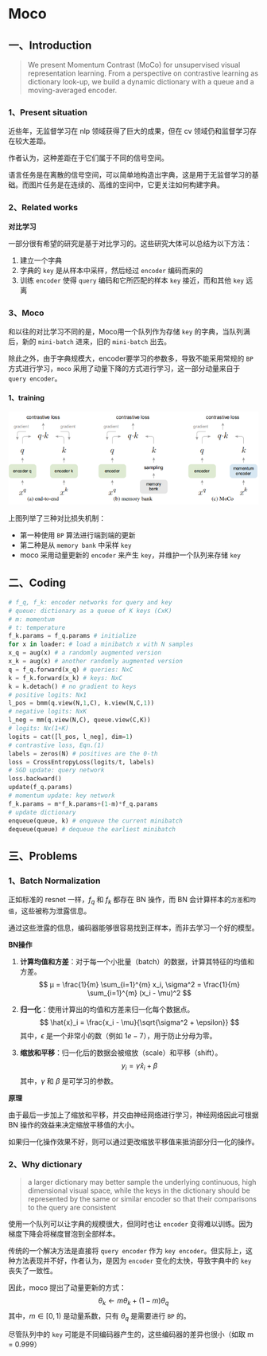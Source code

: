 # Moco

## 一、Introduction

> We present Momentum Contrast (MoCo) for unsupervised visual representation learning. From a perspective on contrastive learning as dictionary look-up, we build a dynamic dictionary with a queue and a moving-averaged encoder.

### 1、Present situation

近些年，无监督学习在 nlp 领域获得了巨大的成果，但在 cv 领域仍和监督学习存在较大差距。

作者认为，这种差距在于它们属于不同的信号空间。

语言任务是在离散的信号空间，可以简单地构造出字典，这是用于无监督学习的基础。而图片任务是在连续的、高维的空间中，它更关注如何构建字典。

### 2、Related works

**对比学习**

一部分很有希望的研究是基于对比学习的。这些研究大体可以总结为以下方法：

1. 建立一个字典
2. 字典的 `key` 是从样本中采样，然后经过 `encoder` 编码而来的
3. 训练 `encoder` 使得 `query` 编码和它所匹配的样本 `key` 接近，而和其他 `key` 远离

### 3、Moco

和以往的对比学习不同的是，Moco用一个队列作为存储 `key` 的字典，当队列满后，新的 `mini-batch` 进来，旧的 `mini-batch` 出去。

除此之外，由于字典规模大，encoder要学习的参数多，导致不能采用常规的 `BP` 方式进行学习，`moco` 采用了动量下降的方式进行学习，这一部分动量来自于 `query encoder`。

#### 1、training

![image-20230928130524176](./assets/image-20230928130524176.png)

上图列举了三种对比损失机制：

- 第一种使用 `BP` 算法进行端到端的更新
- 第二种是从 `memory bank` 中采样 `key`
- moco 采用动量更新的 `encoder` 来产生 `key`，并维护一个队列来存储 `key`

## 二、Coding

```py
# f_q, f_k: encoder networks for query and key
# queue: dictionary as a queue of K keys (CxK)
# m: momentum
# t: temperature
f_k.params = f_q.params # initialize
for x in loader: # load a minibatch x with N samples
x_q = aug(x) # a randomly augmented version
x_k = aug(x) # another randomly augmented version
q = f_q.forward(x_q) # queries: NxC
k = f_k.forward(x_k) # keys: NxC
k = k.detach() # no gradient to keys
# positive logits: Nx1
l_pos = bmm(q.view(N,1,C), k.view(N,C,1))
# negative logits: NxK
l_neg = mm(q.view(N,C), queue.view(C,K))
# logits: Nx(1+K)
logits = cat([l_pos, l_neg], dim=1)
# contrastive loss, Eqn.(1)
labels = zeros(N) # positives are the 0-th
loss = CrossEntropyLoss(logits/t, labels)
# SGD update: query network
loss.backward()
update(f_q.params)
# momentum update: key network
f_k.params = m*f_k.params+(1-m)*f_q.params
# update dictionary
enqueue(queue, k) # enqueue the current minibatch
dequeue(queue) # dequeue the earliest minibatch
```

## 三、Problems

### 1、Batch Normalization

正如标准的 resnet 一样，$f_q$ 和 $f_k$ 都存在 BN 操作，而 BN 会计算样本的`方差`和`均值`，这些被称为泄露信息。

通过这些泄露的信息，编码器能够很容易找到正样本，而非去学习一个好的模型。

**BN操作**

1. **计算均值和方差**：对于每一个小批量（batch）的数据，计算其特征的均值和方差。
   $$
   μ = \frac{1}{m} \sum_{i=1}^{m} x_i, \sigma^2 = \frac{1}{m} \sum_{i=1}^{m} (x_i - \mu)^2
   $$

2. **归一化**：使用计算出的均值和方差来归一化每个数据点。
   $$
   \hat{x}_i = \frac{x_i - \mu}{\sqrt{\sigma^2 + \epsilon}}
   $$
   其中，$\epsilon$ 是一个非常小的数（例如 $1e-7$），用于防止分母为零。

3. **缩放和平移**：归一化后的数据会被缩放（scale）和平移（shift）。
   $$
   y_i = \gamma \hat{x}_i + \beta
   $$
   其中，$\gamma$ 和 $\beta$ 是可学习的参数。

**原理**

由于最后一步加上了缩放和平移，并交由神经网络进行学习，神经网络因此可根据 BN 操作的效益来决定缩放平移值的大小。

如果归一化操作效果不好，则可以通过更改缩放平移值来抵消部分归一化的操作。

### 2、Why dictionary

> a larger dictionary may better sample the underlying continuous, high dimensional visual space, while the keys in the dictionary should be represented by the same or similar encoder so that their comparisons to the query are consistent

使用一个队列可以让字典的规模很大，但同时也让 `encoder` 变得难以训练。因为梯度下降会将梯度冒泡到全部样本。

传统的一个解决方法是直接将 `query encoder` 作为 `key encoder`。但实际上，这种方法表现并不好，作者认为，是因为 `encoder` 变化的太快，导致字典中的 `key` 丧失了一致性。

因此，moco 提出了动量更新的方式：
$$
\theta_k \leftarrow m\theta_k + (1-m)\theta_q
$$
其中，$m \in [0,1)$ 是动量系数，只有 $\theta_q$ 是需要进行 `BP` 的。

尽管队列中的 `key` 可能是不同编码器产生的，这些编码器的差异也很小（如取 m = 0.999）
